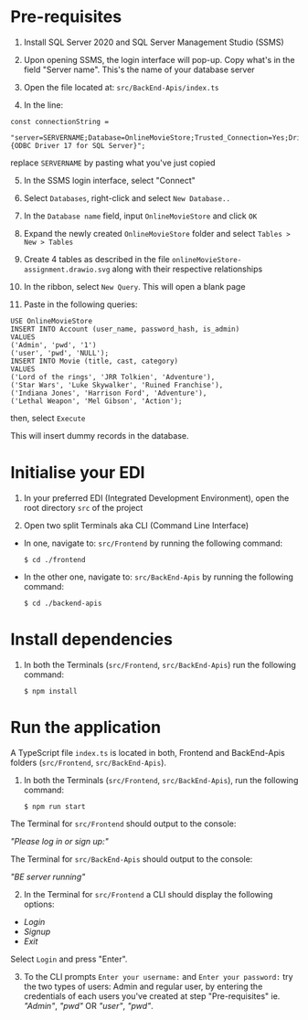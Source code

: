 # Pre-requisites

1. Install SQL Server 2020 and SQL Server Management Studio (SSMS)

2. Upon opening SSMS, the login interface will pop-up. Copy what's in the field "Server name". This's the name of your database server

3. Open the file located at: `src/BackEnd-Apis/index.ts`

4. In the line:
```
const connectionString =
  "server=SERVERNAME;Database=OnlineMovieStore;Trusted_Connection=Yes;Driver={ODBC Driver 17 for SQL Server}";
```

replace `SERVERNAME` by pasting what you've just copied

5. In the SSMS login interface, select "Connect"

6. Select `Databases`, right-click and select `New Database..`

7. In the `Database name` field, input `OnlineMovieStore` and click `OK`

8. Expand the newly created `OnlineMovieStore` folder and select `Tables > New > Tables`

9. Create 4 tables as described in the file `onlineMovieStore-assignment.drawio.svg` along with their respective relationships

10. In the ribbon, select `New Query`. This will open a blank page

11. Paste in the following queries:

```
USE OnlineMovieStore
INSERT INTO Account (user_name, password_hash, is_admin)
VALUES
('Admin', 'pwd', '1')
('user', 'pwd', 'NULL');
INSERT INTO Movie (title, cast, category)
VALUES
('Lord of the rings', 'JRR Tolkien', 'Adventure'),
('Star Wars', 'Luke Skywalker', 'Ruined Franchise'),
('Indiana Jones', 'Harrison Ford', 'Adventure'),
('Lethal Weapon', 'Mel Gibson', 'Action');
```
then, select `Execute`

This will insert dummy records in the database.

# Initialise your EDI

1. In your preferred EDI (Integrated Development Environment), open the root directory `src` of the project

2. Open two split Terminals aka CLI (Command Line Interface)

 - In one, navigate to: `src/Frontend` by running the following command:

   `$ cd ./frontend`

 - In the other one, navigate to: `src/BackEnd-Apis` by running the following command:

   `$ cd ./backend-apis`

# Install dependencies

1. In both the Terminals (`src/Frontend`, `src/BackEnd-Apis`) run the following command:

   `$ npm install`

# Run the application

A TypeScript file `index.ts` is located in both, Frontend and BackEnd-Apis folders (`src/Frontend`, `src/BackEnd-Apis`).

1. In both the Terminals (`src/Frontend`, `src/BackEnd-Apis`), run the following command:

   `$ npm run start`

The Terminal for `src/Frontend` should output to the console:

*"Please log in or sign up:"*

The Terminal for `src/BackEnd-Apis` should output to the console:

*"BE server running"*

2. In the Terminal for `src/Frontend` a CLI should display the following options:
- *Login*
- *Signup*
- *Exit*

Select `Login` and press "Enter".

3. To the CLI prompts `Enter your username:` and `Enter your password:` try the two types of users: Admin and regular user, by entering the credentials of each users you've created at step "Pre-requisites" ie. *"Admin"*, *"pwd"* OR *"user"*, *"pwd"*.
